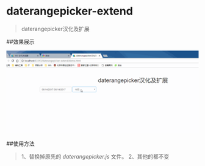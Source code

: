 # daterangepicker-extend 
> daterangepicker汉化及扩展  
  
  

##效果展示

![>](1.gif)  

##使用方法
> 1、替换掉原先的 *daterangepicker.js* 文件。
> 2、其他的都不变
